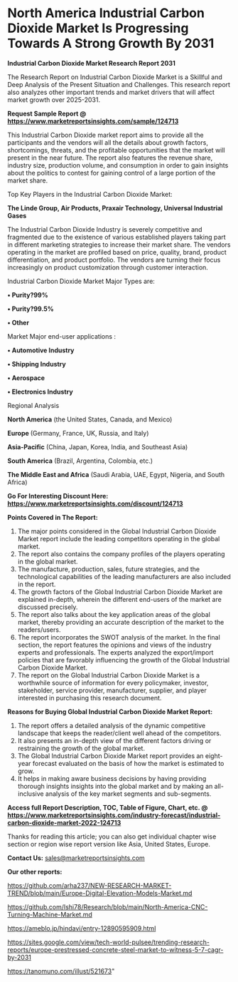 # North America Industrial Carbon Dioxide Market Is Progressing Towards A Strong Growth By 2031

<strong>Industrial Carbon Dioxide Market Research Report 2031</strong>

The Research Report on Industrial Carbon Dioxide Market is a Skillful and Deep Analysis of the Present Situation and Challenges. This research report also analyzes other important trends and market drivers that will affect market growth over 2025-2031.

<strong>Request Sample Report @ <a href=https://www.marketreportsinsights.com/sample/124713>https://www.marketreportsinsights.com/sample/124713</a></strong>

This Industrial Carbon Dioxide market report aims to provide all the participants and the vendors will all the details about growth factors, shortcomings, threats, and the profitable opportunities that the market will present in the near future. The report also features the revenue share, industry size, production volume, and consumption in order to gain insights about the politics to contest for gaining control of a large portion of the market share.

Top Key Players in the Industrial Carbon Dioxide Market:

<strong>The Linde Group, Air Products, Praxair Technology, Universal Industrial Gases</strong>

The Industrial Carbon Dioxide Industry is severely competitive and fragmented due to the existence of various established players taking part in different marketing strategies to increase their market share. The vendors operating in the market are profiled based on price, quality, brand, product differentiation, and product portfolio. The vendors are turning their focus increasingly on product customization through customer interaction.

Industrial Carbon Dioxide Market Major Types are:

<strong>• Purity?99%

• Purity?99.5%

• Other</strong>

Market Major end-user applications :

<strong>• Automotive Industry

• Shipping Industry

• Aerospace

• Electronics Industry</strong>

Regional Analysis

</u><strong><b>North America</b></strong> (the United States, Canada, and Mexico)

<strong><b>Europe </b></strong>(Germany, France, UK, Russia, and Italy)

<strong><b>Asia-Pacific</b></strong> (China, Japan, Korea, India, and Southeast Asia)

<strong><b>South America</b></strong> (Brazil, Argentina, Colombia, etc.)

<strong><b>The Middle East and Africa</b></strong> (Saudi Arabia, UAE, Egypt, Nigeria, and South Africa)

<strong>Go For Interesting Discount Here: <a href=https://www.marketreportsinsights.com/discount/124713>https://www.marketreportsinsights.com/discount/124713</a></strong>

<strong>Points Covered in The Report:</strong>
<ol>
  <li>The major points considered in the Global Industrial Carbon Dioxide Market report include the leading competitors operating in the global market.</li>
  <li>The report also contains the company profiles of the players operating in the global market.</li>
  <li>The manufacture, production, sales, future strategies, and the technological capabilities of the leading manufacturers are also included in the report.</li>
  <li>The growth factors of the Global Industrial Carbon Dioxide Market are explained in-depth, wherein the different end-users of the market are discussed precisely.</li>
  <li>The report also talks about the key application areas of the global market, thereby providing an accurate description of the market to the readers/users.</li>
  <li>The report incorporates the SWOT analysis of the market. In the final section, the report features the opinions and views of the industry experts and professionals. The experts analyzed the export/import policies that are favorably influencing the growth of the Global Industrial Carbon Dioxide Market.</li>
  <li>The report on the Global Industrial Carbon Dioxide Market is a worthwhile source of information for every policymaker, investor, stakeholder, service provider, manufacturer, supplier, and player interested in purchasing this research document.</li>
</ol>
<strong>Reasons for Buying Global Industrial Carbon Dioxide Market Report:</strong>

<ol>
  <li>The report offers a detailed analysis of the dynamic competitive landscape that keeps the reader/client well ahead of the competitors.</li>
  <li>It also presents an in-depth view of the different factors driving or restraining the growth of the global market.</li>
  <li>The Global Industrial Carbon Dioxide Market report provides an eight-year forecast evaluated on the basis of how the market is estimated to grow.</li>
  <li>It helps in making aware business decisions by having providing thorough insights insights into the global market and by making an all-inclusive analysis of the key market segments and sub-segments.</li>
</ol>
<strong>Access full Report Description, TOC, Table of Figure, Chart, etc. @ <a href=https://www.marketreportsinsights.com/industry-forecast/industrial-carbon-dioxide-market-2022-124713>https://www.marketreportsinsights.com/industry-forecast/industrial-carbon-dioxide-market-2022-124713</a></strong>


Thanks for reading this article; you can also get individual chapter wise section or region wise report version like Asia, United States, Europe.

<strong>Contact Us:</strong>
sales@marketreportsinsights.com

<strong>Our other reports:</strong>

<a href=https://github.com/arha237/NEW-RESEARCH-MARKET-TREND/blob/main/Europe-Digital-Elevation-Models-Market.md>https://github.com/arha237/NEW-RESEARCH-MARKET-TREND/blob/main/Europe-Digital-Elevation-Models-Market.md</a>

<a href=https://github.com/Ishi78/Research/blob/main/North-America-CNC-Turning-Machine-Market.md>https://github.com/Ishi78/Research/blob/main/North-America-CNC-Turning-Machine-Market.md</a>

<a href=https://ameblo.jp/hindavi/entry-12890595909.html>https://ameblo.jp/hindavi/entry-12890595909.html</a>

<a href=https://sites.google.com/view/tech-world-pulsee/trending-research-reports/europe-prestressed-concrete-steel-market-to-witness-5-7-cagr-by-2031>https://sites.google.com/view/tech-world-pulsee/trending-research-reports/europe-prestressed-concrete-steel-market-to-witness-5-7-cagr-by-2031</a>

<a href=https://tanomuno.com/illust/521673>https://tanomuno.com/illust/521673</a>"
